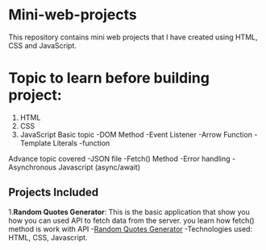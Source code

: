 # Mini-web-projects

This repository contains mini web projects that I have created using HTML, CSS and JavaScript.

# Topic to learn before building project:

1. HTML 
2. CSS
3. JavaScript
Basic topic
-DOM Method
-Event Listener
-Arrow Function
-Template Literals
-function

Advance topic covered
-JSON file
-Fetch() Method
-Error handling
-Asynchronous Javascript (async/await)

## Projects Included

1.**Random Quotes Generator**: This is the basic application that show you how you can used API to fetch data from the server. you learn how fetch() method is work with API
 -[Random Quotes Generator]()
-Technologies used: HTML, CSS, Javascript.


